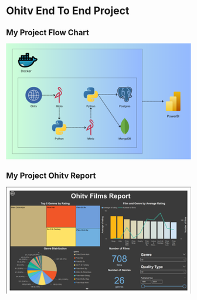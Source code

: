 # Ohitv End To End Project


## My Project Flow Chart
![ohitv-end-to-end-flowchart](images/ohitv_end_to_end_flowchart.png)

## My Project Ohitv Report
![ohitv-report](images/ohitv_report.png)